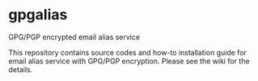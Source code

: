 gpgalias
========

GPG/PGP encrypted email alias service

This repository contains source codes and how-to installation guide for email alias service with GPG/PGP encryption. Please see the wiki for the details.  
